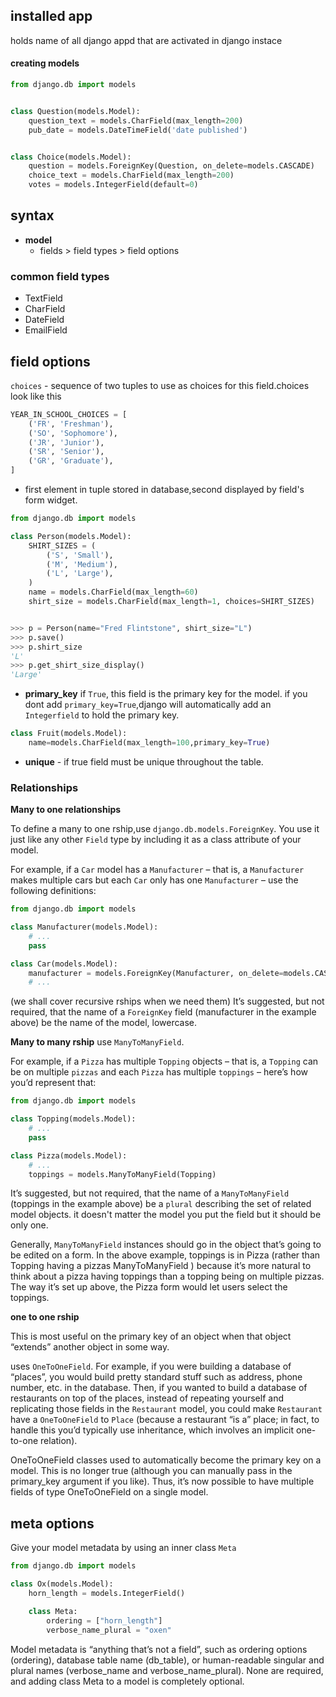 ## installed app
holds name of all  django appd that are activated in django instace

#### creating models
```py
from django.db import models


class Question(models.Model):
    question_text = models.CharField(max_length=200)
    pub_date = models.DateTimeField('date published')


class Choice(models.Model):
    question = models.ForeignKey(Question, on_delete=models.CASCADE)
    choice_text = models.CharField(max_length=200)
    votes = models.IntegerField(default=0)
```
## syntax
- **model**
  - fields > field types > field options

### common field types
- TextField
- CharField
- DateField
- EmailField

## field options
`choices` - sequence of two tuples to use as choices for this field.choices look like this
```py
YEAR_IN_SCHOOL_CHOICES = [
    ('FR', 'Freshman'),
    ('SO', 'Sophomore'),
    ('JR', 'Junior'),
    ('SR', 'Senior'),
    ('GR', 'Graduate'),
]
```
- first element in tuple stored in database,second displayed by field's form widget.
```py
from django.db import models

class Person(models.Model):
    SHIRT_SIZES = (
        ('S', 'Small'),
        ('M', 'Medium'),
        ('L', 'Large'),
    )
    name = models.CharField(max_length=60)
    shirt_size = models.CharField(max_length=1, choices=SHIRT_SIZES)


>>> p = Person(name="Fred Flintstone", shirt_size="L")
>>> p.save()
>>> p.shirt_size
'L'
>>> p.get_shirt_size_display()
'Large'

```
- **primary_key**
if `True`, this field is the primary key for the model. 
if you dont add `primary_key=True`,django will automatically add an `Integerfield` to hold the primary key.
```py
class Fruit(models.Model):
    name=models.CharField(max_length=100,primary_key=True)
```
- **unique** - if true field must be unique throughout the table.


### Relationships
**Many to one relationships**

To define a many to one rship,use `django.db.models.ForeignKey`. You use it just like any other `Field` type by including it as a class attribute of your model.

For example, if a `Car` model has a `Manufacturer` – that is, a `Manufacturer` makes multiple cars but each `Car` only has one `Manufacturer` – use the following definitions:
```py
from django.db import models

class Manufacturer(models.Model):
    # ...
    pass

class Car(models.Model):
    manufacturer = models.ForeignKey(Manufacturer, on_delete=models.CASCADE)
    # ...
```
(we shall cover recursive rships when we need them)
It’s suggested, but not required, that the name of a `ForeignKey` field (manufacturer in the example above) be the name of the model, lowercase.

**Many to many rship**
use `ManyToManyField`.

For example, if a `Pizza` has multiple `Topping` objects – that is, a `Topping` can be on multiple `pizzas` and each `Pizza` has multiple `toppings` – here’s how you’d represent that:
```py
from django.db import models

class Topping(models.Model):
    # ...
    pass

class Pizza(models.Model):
    # ...
    toppings = models.ManyToManyField(Topping)

```
It’s suggested, but not required, that the name of a `ManyToManyField` (toppings in the example above) be a `plural` describing the set of related model objects.
it doesn't matter the model you put the field but it should be only one.

Generally, `ManyToManyField` instances should go in the object that’s going to be edited on a form. In the above example, toppings is in Pizza (rather than Topping having a pizzas ManyToManyField ) because it’s more natural to think about a pizza having toppings than a topping being on multiple pizzas. The way it’s set up above, the Pizza form would let users select the toppings.   


**one to one rship**

This is most useful on the primary key of an object when that object “extends” another object in some way.

uses `OneToOneField`.
For example, if you were building a database of “places”, you would build pretty standard stuff such as address, phone number, etc. in the database. Then, if you wanted to build a database of restaurants on top of the places, instead of repeating yourself and replicating those fields in the `Restaurant` model, you could make `Restaurant` have a `OneToOneField` to `Place` (because a restaurant “is a” place; in fact, to handle this you’d typically use inheritance, which involves an implicit one-to-one relation).

OneToOneField classes used to automatically become the primary key on a model. This is no longer true (although you can manually pass in the primary_key argument if you like). Thus, it’s now possible to have multiple fields of type OneToOneField on a single model.

## meta options 
Give your model metadata by using an inner class `Meta`
```py
from django.db import models

class Ox(models.Model):
    horn_length = models.IntegerField()

    class Meta:
        ordering = ["horn_length"]
        verbose_name_plural = "oxen"

```
Model metadata is “anything that’s not a field”, such as ordering options (ordering), database table name (db_table), or human-readable singular and plural names (verbose_name and verbose_name_plural). None are required, and adding class Meta to a model is completely optional.